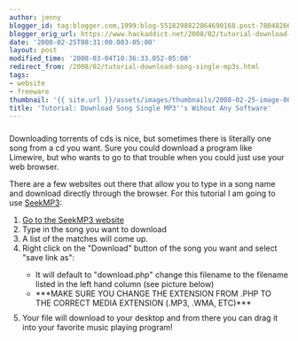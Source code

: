 ```yaml
---
author: jenny
blogger_id: tag:blogger.com,1999:blog-5518298822864690168.post-7804826607262831693
blogger_orig_url: https://www.hackaddict.net/2008/02/tutorial-download-song-single-mp3s.html
date: '2008-02-25T08:31:00.003-05:00'
layout: post
modified_time: '2008-03-04T10:36:33.052-05:00'
redirect_from: /2008/02/tutorial-download-song-single-mp3s.html
tags:
- website
- freeware
thumbnail: '{{ site.url }}/assets/images/thumbnails/2008-02-25-image-0000.png'
title: 'Tutorial: Download Song Single MP3''s Wihout Any Software'
---
```


<img alt="" border="0" id="BLOGGER_PHOTO_ID_5170310749135934306" src="{{ site.url }}/assets/images/posts/2008-02-25-image-0000.png" style="margin: 0px auto 10px; display: block; text-align: center; "/>Downloading torrents of cds is nice, but sometimes there is literally one song from a cd you want.  Sure you could download a program like Limewire, but who wants to go to that trouble when you could just use your web browser.



There are a few websites out there that allow you to type in a song name and download directly through the browser.  For this tutorial I am going to use <a href="http://www.seekmp3.info/index.php">SeekMP3</a>:



<ol><li><a href="http://www.seekmp3.info/index.php">Go to the SeekMP3 website</a></li><li>Type in the song you want to download</li><li>A list of the matches will come up.</li><li>Right click on the "Download" button of the song you want and select "save link as":</li><ul><li>It will default to "download.php" change this filename to the filename listed in the left hand column (see picture below)

</li><li>***MAKE SURE YOU CHANGE THE EXTENSION FROM .PHP TO THE CORRECT MEDIA EXTENSION (.MP3, .WMA, ETC)***<img alt="" border="0" id="BLOGGER_PHOTO_ID_5170310564452340562" src="{{ site.url }}/assets/images/posts/2008-02-25-image-0001.png" style="margin: 0px auto 10px; display: block; text-align: center; "/></li></ul><li>Your file will download to your desktop and from there you can drag it into your favorite music playing program!

</li></ol>